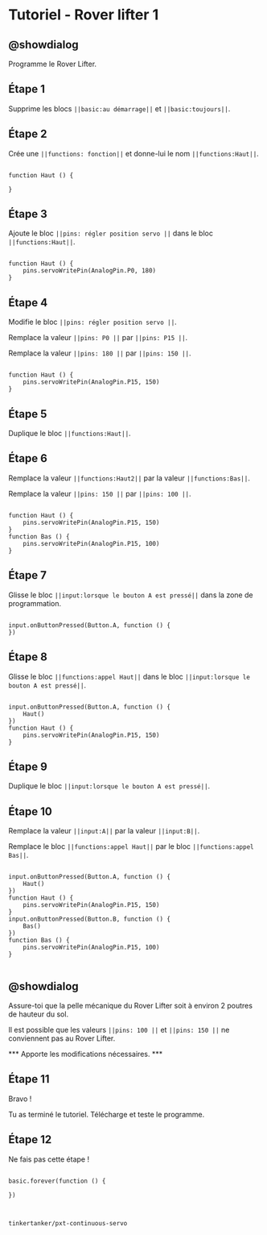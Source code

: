 # Tutoriel - Rover lifter 1

## @showdialog

Programme le Rover Lifter.

## Étape 1

Supprime les blocs ``||basic:au démarrage||`` et ``||basic:toujours||``.

## Étape 2

Crée une ``||functions: fonction||`` et donne-lui le nom ``||functions:Haut||``.

```blocks

function Haut () {
	
}

```

## Étape 3

Ajoute le bloc ``||pins: régler position servo ||`` dans le bloc ``||functions:Haut||``.

```blocks

function Haut () {
    pins.servoWritePin(AnalogPin.P0, 180)
}

```

## Étape 4

Modifie le bloc ``||pins: régler position servo ||``.

Remplace la valeur ``||pins: P0 ||`` par ``||pins: P15 ||``.

Remplace la valeur ``||pins: 180 ||`` par ``||pins: 150 ||``.

```blocks

function Haut () {
    pins.servoWritePin(AnalogPin.P15, 150)
}

```

## Étape 5

Duplique le bloc ``||functions:Haut||``.

## Étape 6

Remplace la valeur ``||functions:Haut2||`` par la valeur ``||functions:Bas||``.

Remplace la valeur ``||pins: 150 ||`` par ``||pins: 100 ||``.

```blocks

function Haut () {
    pins.servoWritePin(AnalogPin.P15, 150)
}
function Bas () {
    pins.servoWritePin(AnalogPin.P15, 100)
}

```
## Étape 7

Glisse le bloc ``||input:lorsque le bouton A est pressé||`` dans la zone de programmation.

```blocks

input.onButtonPressed(Button.A, function () {
})

```

## Étape 8

Glisse le bloc ``||functions:appel Haut||`` dans le bloc ``||input:lorsque le bouton A est pressé||``.

```blocks

input.onButtonPressed(Button.A, function () {
    Haut()
})
function Haut () {
    pins.servoWritePin(AnalogPin.P15, 150)
}

```

## Étape 9

Duplique le bloc ``||input:lorsque le bouton A est pressé||``.

## Étape 10

Remplace la valeur ``||input:A||`` par la valeur ``||input:B||``.

Remplace le bloc ``||functions:appel Haut||`` par le bloc ``||functions:appel Bas||``.

```blocks

input.onButtonPressed(Button.A, function () {
    Haut()
})
function Haut () {
    pins.servoWritePin(AnalogPin.P15, 150)
}
input.onButtonPressed(Button.B, function () {
    Bas()
})
function Bas () {
    pins.servoWritePin(AnalogPin.P15, 100)
}


```

## @showdialog

Assure-toi que la pelle mécanique du Rover Lifter soit à environ 2 poutres de hauteur du sol.

Il est possible que les valeurs ``||pins: 100 ||`` et ``||pins: 150 ||`` ne conviennent pas au Rover Lifter.

*** Apporte les modifications nécessaires. ***

## Étape 11

Bravo !

Tu as terminé le tutoriel. Télécharge et teste le programme.

## Étape 12

Ne fais pas cette étape !

```blocks

basic.forever(function () {
	
})


```

```package

tinkertanker/pxt-continuous-servo

```



